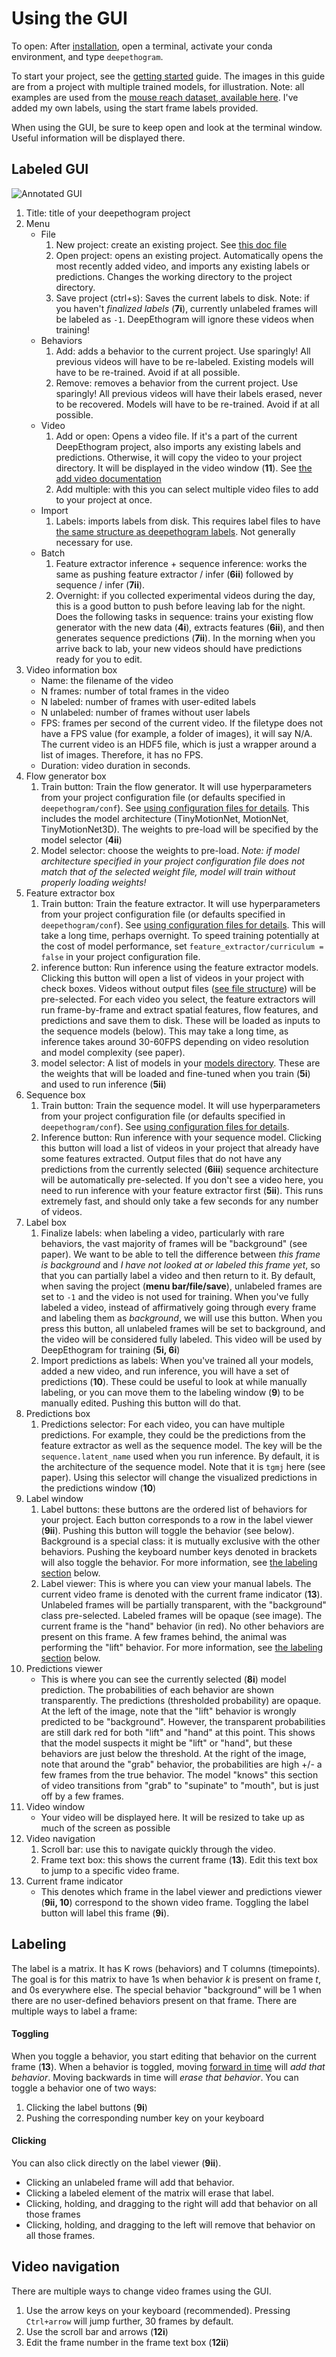 # Using the GUI

To open: After [installation](installation.md), open a terminal, activate your conda environment, and type `deepethogram`.

To start your project, see the [getting started](getting_started.md) guide. The images in this guide are from a project
with multiple trained models, for illustration. Note: all examples are used from the [mouse reach dataset, available here](http://research.janelia.org/bransonlab/MouseReachData/). 
I've added my own labels, using the start frame labels provided.

When using the GUI, be sure to keep open and look at the terminal window. Useful information will be displayed there.

## Labeled GUI
![Annotated GUI](images/gui_annotated.png)

1. Title: title of your deepethogram project
2. Menu
    - File
        1. New project: create an existing project. See [this doc file](getting_started.md)
        2. Open project: opens an existing project. Automatically opens the most recently added video, and imports any 
        existing labels or predictions. Changes the working directory to the project directory. 
        3. Save project (ctrl+s): Saves the current labels to disk. Note: if you haven't *finalized labels* (**7i**), 
        currently unlabeled frames will be labeled as `-1`. DeepEthogram will ignore these videos when training! 
    - Behaviors
        1. Add: adds a behavior to the current project. Use sparingly! All previous videos will have to be re-labeled. 
        Existing models will have to be re-trained. Avoid if at all possible. 
        2. Remove: removes a behavior from the current project. Use sparingly! All previous videos will have their labels
        erased, never to be recovered. Models will have to be re-trained. Avoid if at all possible. 
    - Video
        1. Add or open: Opens a video file. If it's a part of the current DeepEthogram project, also imports any existing
        labels and predictions. Otherwise, it will copy the video to your project directory. It will be displayed in the
        video window (**11**). See [the add video documentation](getting_started.md#add-videos)
        2. Add multiple: with this you can select multiple video files to add to your project at once. 
    - Import
        1. Labels: imports labels from disk. This requires label files to have [the same structure as deepethogram labels](file_structure.md). 
        Not generally necessary for use. 
    - Batch
        1. Feature extractor inference + sequence inference: works the same as pushing feature extractor / infer (**6ii**)
        followed by sequence / infer (**7ii**). 
        2. Overnight: if you collected experimental videos during the day, this is a good button to push before leaving
        lab for the night. Does the following tasks in sequence: trains your existing flow generator with the new data (**4i**), 
        extracts features (**6ii**), and then generates sequence predictions (**7ii**). In the morning when you arrive back to lab, 
        your new videos should have predictions ready for you to edit. 
3. Video information box
     - Name: the filename of the video
     - N frames: number of total frames in the video
     - N labeled: number of frames with user-edited labels
     - N unlabeled: number of frames without user labels
     - FPS: frames per second of the current video. If the filetype does not have a FPS value (for example, a folder of images), 
     it will say N/A. The current video is an HDF5 file, which is just a wrapper around a list of images. Therefore, it
     has no FPS.
     - Duration: video duration in seconds. 
4. Flow generator box
    1. Train button: Train the flow generator. It will use hyperparameters from your project configuration file (or defaults
    specified in `deepethogram/conf`). See [using configuration files for details](using_config_files.md). This includes
    the model architecture (TinyMotionNet, MotionNet, TinyMotionNet3D). The weights to pre-load will be specified by the 
    model selector (**4ii**)
    2. Model selector: choose the weights to pre-load. *Note: if model architecture specified in your project configuration file
    does not match that of the selected weight file, model will train without properly loading weights!*
5. Feature extractor box
    1. Train button: Train the feature extractor. It will use hyperparameters from your project configuration file (or defaults
    specified in `deepethogram/conf`). See [using configuration files for details](using_config_files.md). This will 
    take a long time, perhaps overnight. To speed training potentially at the cost of model performance, set 
    `feature_extractor/curriculum = false` in your project configuration file. 
    2. inference button: Run inference using the feature extractor models. Clicking this button will open a list of videos
    in your project with check boxes. Videos without output files ([see file structure](file_structure.md)) will be 
    pre-selected. For each video you select, the feature extractors will run frame-by-frame and extract spatial
    features, flow features, and predictions and save them to disk. These will be loaded as inputs to the sequence 
    models (below). This may take a long time, as inference takes around 30-60FPS depending on video resolution and
    model complexity (see paper). 
    3. model selector: A list of models in your [models directory](file_structure.md). These are the weights that will 
    be loaded and fine-tuned when you train (**5i**) and used to run inference (**5ii**)
6. Sequence box
    1. Train button: Train the sequence model. It will use hyperparameters from your project configuration file (or defaults
    specified in `deepethogram/conf`). See [using configuration files for details](using_config_files.md).
    2. Inference button: Run inference with your sequence  model. Clicking this button will load a list of videos in 
    your project that already have some features extracted. Output files that do not have any predictions from the 
    currently selected (**6iii**) sequence architecture will be automatically pre-selected. If you don't see a video
    here, you need to run inference with your feature extractor first (**5ii**). This runs extremely fast, and should
    only take a few seconds for any number of videos. 
7. Label box
    1. Finalize labels: when labeling a video, particularly with rare behaviors, the vast majority of frames will be "background"
    (see paper). We want to be able to tell the difference between *this frame is background* and *I have not looked 
    at or labeled this frame yet*, so that you can partially label a video and then return to it. By default, when saving
    the project (**menu bar/file/save**), unlabeled frames are set to `-1` and the video is not used for training. 
    When you've fully labeled a video, instead of affirmatively going through every frame and labeling them as *background*,
    we will use this button. When you press this button, all unlabeled frames will  be set to background, and the video
    will be considered fully labeled. This video will be used by DeepEthogram for training (**5i, 6i**)
    2. Import predictions as labels: When you've trained all your models, added a new video, and run inference, you 
    will have a set of predictions (**10**). These could be useful to look at while manually labeling, or you can 
    move them to the labeling window (**9**) to be manually edited. Pushing this button will do that. 
8. Predictions box
    1. Predictions selector: For each video, you can have multiple predictions. For example, they could be the predictions
     from the feature extractor as well as the sequence model. The key will be the `sequence.latent_name` used when you
     run inference. By default, it is the architecture of the sequence model. Note that it is `tgmj` here (see paper). Using
     this selector will change the visualized predictions in the predictions window (**10**)
9. Label window
    1. Label buttons: these buttons are the ordered list of behaviors for your project. Each button corresponds to a row
    in the label viewer (**9ii**). Pushing this button will toggle the behavior (see below). Background is a special
    class: it is mutually exclusive with the other behaviors. Pushing the keyboard number keys denoted in brackets
    will also toggle the behavior. For more information, see [the labeling section](using_gui.md#labeling) below. 
    2. Label viewer: This is where you can view your manual labels. The current video frame is denoted with the 
    current frame indicator (**13**). Unlabeled frames will be partially transparent, with the "background" class pre-selected. 
    Labeled frames will be opaque (see image). The current frame is the "hand" behavior (in red). No other behaviors
    are present on this frame. A few frames behind, the animal was performing the "lift" behavior. For more information, 
    see [the labeling section](using_gui.md#labeling) below.
10. Predictions viewer
    * This is where you can see the currently selected (**8i**) model prediction. The probabilities of each behavior
    are shown transparently. The predictions (thresholded probability) are opaque. At the left of the image, 
    note that the "lift" behavior is wrongly predicted to be "background". However, the transparent probabilities are still
    dark red for both "lift" and "hand" at this point. This shows that the model suspects it might be "lift" or "hand", 
    but these behaviors are just below the threshold. At the right of the image, note that around the "grab" behavior, 
    the probabilities are high +/- a few frames from the true behavior. The model "knows" this section of video transitions
    from "grab" to "supinate" to "mouth", but is just off by a few frames. 
11. Video window
    * Your video will be displayed here. It will be resized to take up as much of the screen as possible
12. Video navigation
    1. Scroll bar: use this to navigate quickly through the video. 
    2. Frame text box: this shows the current frame (**13**). Edit this text box to jump to a specific video frame. 
13. Current frame indicator
    * This denotes which frame in the label viewer and predictions viewer (**9ii, 10**) correspond to the shown video frame.
    Toggling the label button will label this frame (**9i**). 
        

## Labeling
The label is a matrix. It has K rows (behaviors) and T columns (timepoints). The goal is for this matrix to have 1s 
when behavior *k* is present on frame *t*, and 0s everywhere else. The special behavior "background" will be 1 when 
there are no user-defined behaviors present on that frame. There are multiple ways to label a frame: 

#### Toggling
When you toggle a behavior, you start editing that behavior on the current frame (**13**). When a behavior is toggled, 
moving [forward in time](using_gui.md#video-navigation) will *add that behavior*. Moving backwards in time will 
*erase that behavior*. You can toggle a behavior one of two ways: 
1. Clicking the label buttons (**9i**)
2. Pushing the corresponding number key on your keyboard

#### Clicking
You can also click directly on the label viewer (**9ii**). 
* Clicking an unlabeled frame will add that behavior. 
* Clicking a labeled element of the matrix will erase that label. 
* Clicking, holding, and dragging to the right will add that behavior on all those frames
* Clicking, holding, and dragging to the left will remove that behavior on all those frames. 

## Video navigation
There are multiple ways to change video frames using the GUI. 

1. Use the arrow keys on your keyboard (recommended). Pressing `Ctrl+arrow` will jump further, 30 frames by default. 
2. Use the scroll bar and arrows (**12i**)
3. Edit the frame number in the frame text box (**12ii**)


 

  